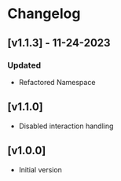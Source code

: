 # Changelog

## [v1.1.3] - 11-24-2023

### Updated
- Refactored Namespace

## [v1.1.0] 
- Disabled interaction handling

## [v1.0.0] 
- Initial version






